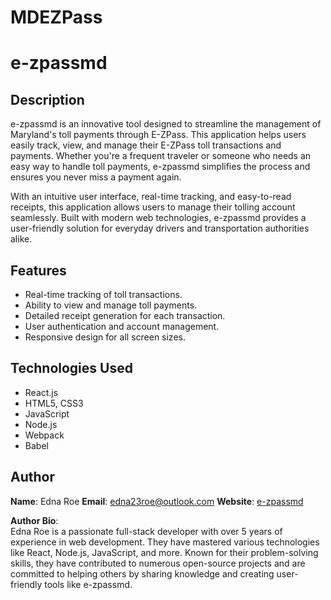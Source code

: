 # MDEZPass
# e-zpassmd

## Description

e-zpassmd is an innovative tool designed to streamline the management of Maryland's toll payments through E-ZPass. This application helps users easily track, view, and manage their E-ZPass toll transactions and payments. Whether you're a frequent traveler or someone who needs an easy way to handle toll payments, e-zpassmd simplifies the process and ensures you never miss a payment again.

With an intuitive user interface, real-time tracking, and easy-to-read receipts, this application allows users to manage their tolling account seamlessly. Built with modern web technologies, e-zpassmd provides a user-friendly solution for everyday drivers and transportation authorities alike.

## Features

- Real-time tracking of toll transactions.
- Ability to view and manage toll payments.
- Detailed receipt generation for each transaction.
- User authentication and account management.
- Responsive design for all screen sizes.

## Technologies Used

- React.js
- HTML5, CSS3
- JavaScript
- Node.js
- Webpack
- Babel

## Author

**Name**: Edna Roe 
**Email**: edna23roe@outlook.com
**Website**: [e-zpassmd](https://www-ezpassmd.com)

**Author Bio**:  
Edna Roe is a passionate full-stack developer with over 5 years of experience in web development. They have mastered various technologies like React, Node.js, JavaScript, and more. Known for their problem-solving skills, they have contributed to numerous open-source projects and are committed to helping others by sharing knowledge and creating user-friendly tools like e-zpassmd.

